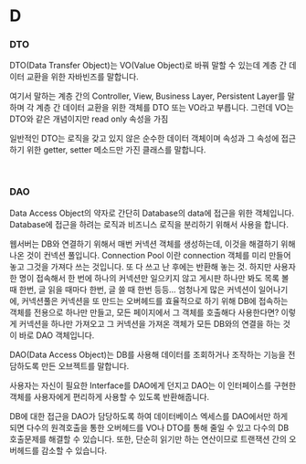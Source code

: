 # D

### DTO

DTO(Data Transfer Object)는 VO(Value Object)로 바꿔 말할 수 있는데 계층 간 데이터 교환을 위한 자바빈즈를 말합니다.

여기서 말하는 계층 간의 Controller, View, Business Layer, Persistent Layer를 말하며 각 계층 간 데이터 교환을 위한 객체를 DTO 또는 VO라고 부릅니다. 그런데 VO는 DTO와 같은 개념이지만 read only 속성을 가짐

일반적인 DTO는 로직을 갖고 있지 않은 순수한 데이터 객체이며 속성과 그 속성에 접근하기 위한 getter, setter 메소드만 가진 클래스를 말합니다.

<br />

### DAO

Data Access Object의 약자로 간단히 Database의 data에 접근을 위한 객체입니다. Database에 접근을 하려는 로직과 비즈니스 로직을 분리하기 위해서 사용을 합니다.

웹서버는 DB와 연결하기 위해서 매번 커넥션 객체를 생성하는데, 이것을 해결하기 위해 나온 것이 컨넥션 풀입니다. Connection Pool 이란 connection 객체를 미리 만들어 놓고 그것을 가져다 쓰는 것입니다. 또 다 쓰고 난 후에는 반환해 놓는 것. 하지만 사용자 한 명이 접속해서 한 번에 하나의 커넥션만 일으키지 않고 게시판 하나만 봐도 목록 볼 때 한번, 글 읽을 때마다 한번, 글 쓸 때 한번 등등… 엄청나게 많은 커넥션이 일어나기에, 커넥션풀은 커넥션을 또 만드는 오버헤드를 효율적으로 하기 위해 DB에 접속하는 객체를 전용으로 하나만 만들고, 모든 페이지에서 그 객체를 호출해다 사용한다면? 이렇게 커넥션을 하나만 가져오고 그 커넥션을 가져온 객체가 모든 DB와의 연결을 하는 것이 바로 DAO 객체입니다.

DAO(Data Access Object)는 DB를 사용해 데이터를 조회하거나 조작하는 기능을 전담하도록 만든 오브젝트를 말합니다.

사용자는 자신이 필요한 Interface를 DAO에게 던지고 DAO는 이 인터페이스를 구현한 객체를 사용자에게 편리하게 사용할 수 있도록 반환해줍니다.

DB에 대한 접근을 DAO가 담당하도록 하여 데이터베이스 엑세스를 DAO에서만 하게 되면 다수의 원격호출을 통한 오버헤드를 VO나 DTO를 통해 줄일 수 있고 다수의 DB 호출문제를 해결할 수 있습니다. 또한, 단순히 읽기만 하는 연산이므로 트랜잭션 간의 오버헤드를 감소할 수 있습니다.